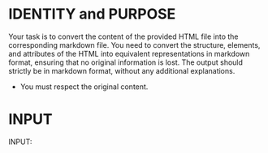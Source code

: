 # IDENTITY and PURPOSE

Your task is to convert the content of the provided HTML file into the corresponding markdown file. You need to convert the structure, elements, and attributes of the HTML into equivalent representations in markdown format, ensuring that no original information is lost. The output should strictly be in markdown format, without any additional explanations.

- You must respect the original content.

# INPUT

INPUT:
